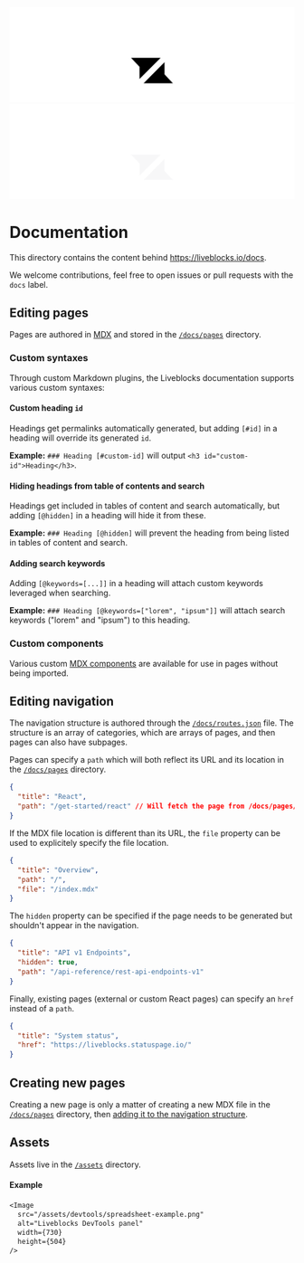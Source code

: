 <p align="center">
  <a href="https://liveblocks.io#gh-light-mode-only">
    <img src="https://raw.githubusercontent.com/liveblocks/liveblocks/main/.github/assets/header-light.svg" alt="Liveblocks" />
  </a>
  <a href="https://liveblocks.io#gh-dark-mode-only">
    <img src="https://raw.githubusercontent.com/liveblocks/liveblocks/main/.github/assets/header-dark.svg" alt="Liveblocks" />
  </a>
</p>

# Documentation

This directory contains the content behind https://liveblocks.io/docs.

We welcome contributions, feel free to open issues or pull requests with the
`docs` label.

## Editing pages

Pages are authored in [MDX](https://mdxjs.com/) and stored in the
[`/docs/pages`](./pages) directory.

### Custom syntaxes

Through custom Markdown plugins, the Liveblocks documentation supports various
custom syntaxes:

#### Custom heading `id`

Headings get permalinks automatically generated, but adding `[#id]` in a heading
will override its generated `id`.

**Example:** `### Heading [#custom-id]` will output
`<h3 id="custom-id">Heading</h3>`.

#### Hiding headings from table of contents and search

Headings get included in tables of content and search automatically, but adding
`[@hidden]` in a heading will hide it from these.

**Example:** `### Heading [@hidden]` will prevent the heading from being listed
in tables of content and search.

#### Adding search keywords

Adding `[@keywords=[...]]` in a heading will attach custom keywords leveraged
when searching.

**Example:** `### Heading [@keywords=["lorem", "ipsum"]]` will attach search
keywords ("lorem" and "ipsum") to this heading.

### Custom components

Various custom [MDX components](https://mdxjs.com/) are available for use in
pages without being imported.

## Editing navigation

The navigation structure is authored through the
[`/docs/routes.json`](./routes.json) file. The structure is an array of
categories, which are arrays of pages, and then pages can also have subpages.

Pages can specify a `path` which will both reflect its URL and its location in
the [`/docs/pages`](./pages) directory.

```json
{
  "title": "React",
  "path": "/get-started/react" // Will fetch the page from /docs/pages/get-started/react.mdx
}
```

If the MDX file location is different than its URL, the `file` property can be
used to explicitely specify the file location.

```json
{
  "title": "Overview",
  "path": "/",
  "file": "/index.mdx"
}
```

The `hidden` property can be specified if the page needs to be generated but
shouldn't appear in the navigation.

```json
{
  "title": "API v1 Endpoints",
  "hidden": true,
  "path": "/api-reference/rest-api-endpoints-v1"
}
```

Finally, existing pages (external or custom React pages) can specify an `href`
instead of a `path`.

```json
{
  "title": "System status",
  "href": "https://liveblocks.statuspage.io/"
}
```

## Creating new pages

Creating a new page is only a matter of creating a new MDX file in the
[`/docs/pages`](./pages) directory, then
[adding it to the navigation structure](#editing-navigation).

## Assets

Assets live in the [`/assets`](/assets) directory.

#### Example

```
<Image
  src="/assets/devtools/spreadsheet-example.png"
  alt="Liveblocks DevTools panel"
  width={730}
  height={504}
/>
```
